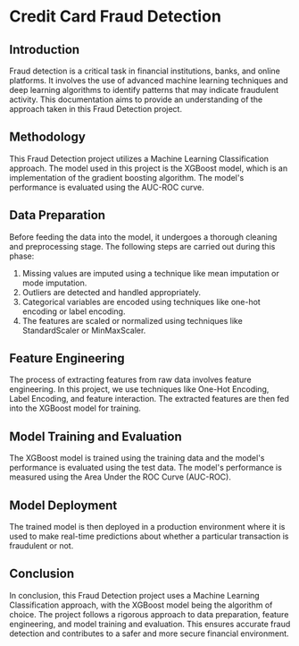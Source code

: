 # Credit Card Fraud Detection 

## Introduction

Fraud detection is a critical task in financial institutions, banks, and online platforms. It involves the use of advanced machine learning techniques and deep learning algorithms to identify patterns that may indicate fraudulent activity. This documentation aims to provide an understanding of the approach taken in this Fraud Detection project.

## Methodology

This Fraud Detection project utilizes a Machine Learning Classification approach. The model used in this project is the XGBoost model, which is an implementation of the gradient boosting algorithm. The model's performance is evaluated using the AUC-ROC curve.

## Data Preparation

Before feeding the data into the model, it undergoes a thorough cleaning and preprocessing stage. The following steps are carried out during this phase:

1. Missing values are imputed using a technique like mean imputation or mode imputation.
2. Outliers are detected and handled appropriately.
3. Categorical variables are encoded using techniques like one-hot encoding or label encoding.
4. The features are scaled or normalized using techniques like StandardScaler or MinMaxScaler.

## Feature Engineering

The process of extracting features from raw data involves feature engineering. In this project, we use techniques like One-Hot Encoding, Label Encoding, and feature interaction. The extracted features are then fed into the XGBoost model for training.

## Model Training and Evaluation

The XGBoost model is trained using the training data and the model's performance is evaluated using the test data. The model's performance is measured using the Area Under the ROC Curve (AUC-ROC).

## Model Deployment

The trained model is then deployed in a production environment where it is used to make real-time predictions about whether a particular transaction is fraudulent or not.

## Conclusion

In conclusion, this Fraud Detection project uses a Machine Learning Classification approach, with the XGBoost model being the algorithm of choice. The project follows a rigorous approach to data preparation, feature engineering, and model training and evaluation. This ensures accurate fraud detection and contributes to a safer and more secure financial environment.